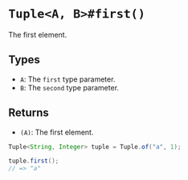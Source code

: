 # `Tuple<A, B>#first()`

The first element.

## Types

* `A`: The `first` type parameter.
* `B`: The `second` type parameter.

## Returns

* `(A)`: The first element.

```java
Tuple<String, Integer> tuple = Tuple.of("a", 1);

tuple.first();
// => "a"
```
